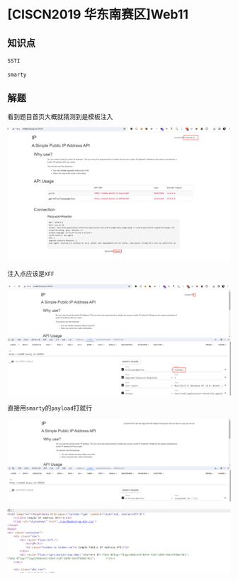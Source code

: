 # [CISCN2019 华东南赛区]Web11

## 知识点

`SSTI`

`smarty`

## 解题

看到题目首页大概就猜测到是模板注入

![](./img/[CISCN2019华东南赛区]Web11-1.png)

注入点应该是`XFF`

![](./img/[CISCN2019华东南赛区]Web11-2.png)

直接用`smarty`的`payload`打就行

![](./img/[CISCN2019华东南赛区]Web11-3.png)

![](./img/[CISCN2019华东南赛区]Web11-4.png)